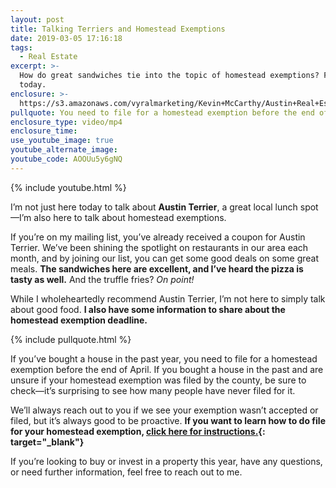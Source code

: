 ```yaml
---
layout: post
title: Talking Terriers and Homestead Exemptions
date: 2019-03-05 17:16:18
tags:
  - Real Estate
excerpt: >-
  How do great sandwiches tie into the topic of homestead exemptions? Find out
  today.
enclosure: >-
  https://s3.amazonaws.com/vyralmarketing/Kevin+McCarthy/Austin+Real+Estate-+Talking+About+Homestead+Exemptions+at+Austin+Terrier.mp4
pullquote: You need to file for a homestead exemption before the end of April.
enclosure_type: video/mp4
enclosure_time:
use_youtube_image: true
youtube_alternate_image:
youtube_code: AOOUu5y6gNQ
---
```


{% include youtube.html %}

I’m not just here today to talk about **Austin Terrier**, a great local lunch spot—I’m also here to talk about homestead exemptions.

If you’re on my mailing list, you’ve already received a coupon for Austin Terrier. We’ve been shining the spotlight on restaurants in our area each month, and by joining our list, you can get some good deals on some great meals. **The sandwiches here are excellent, and I’ve heard the pizza is tasty as well.** And the truffle fries? *On point!*

While I wholeheartedly recommend Austin Terrier, I’m not here to simply talk about good food. **I also have some information to share about the homestead exemption deadline.**

{% include pullquote.html %}

If you’ve bought a house in the past year, you need to file for a homestead exemption before the end of April. If you bought a house in the past and are unsure if your homestead exemption was filed by the county, be sure to check—it’s surprising to see how many people have never filed for it.

We’ll always reach out to you if we see your exemption wasn’t accepted or filed, but it’s always good to be proactive. **If you want to learn how to do file for your homestead exemption, [click here for instructions.](https://www.kmatx.com/homestead-exemption){: target="_blank"}**

If you’re looking to buy or invest in a property this year, have any questions, or need further information, feel free to reach out to me.